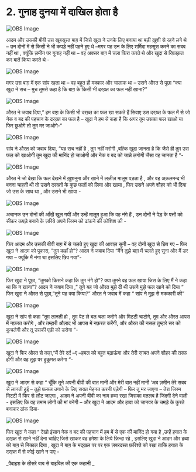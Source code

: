 # 2. गुनाह दुनया में दाखिल होता है

![OBS Image](https://cdn.door43.org/obs/jpg/360px/obs-en-02-01.jpg)

आदम और उसकी बीवी उस खूबसूरत बाग़ में जिसे खुदा ने उनके लिए बनाया था बड़ी ख़ुशी से रहने लगे थे – उन दोनों में से किसी ने भी कपड़े नहीं पहने हुए थे –मगर यह उन के लिए शर्मिदा महसूस करने का सबब नहीं था , क्यूंकि ज़मीन पर गुनाह नहीं था – वह अक्सर बाग़ में चला फिरा करते थे और खुदा से रिफ़ाक़त कर बातें किया करते थे -   

![OBS Image](https://cdn.door43.org/obs/jpg/360px/obs-en-02-02.jpg)

मगर उस बाग़ में एक सांप रहता था – वह बहुत ही मक्कार और चालाक था – उसने औरत से पुछा “क्या खुदा ने सच – मुच तुमसे कहा है कि बाग़ के किसी भी दरख़्त का फल नहीं खाना?”

![OBS Image](https://cdn.door43.org/obs/jpg/360px/obs-en-02-03.jpg)

औरत ने जवाब दिया,” हम बाग़ के किसी भी दरख़्त का फल खा सकते हैं सिवाए उस दरख़्त के फल में से जो नेक व बद की पहचान के दरख़्त का फल है – खुदा ने हम से कहा है कि अगर तुम उसका फल खाओ या फिर छुओगे तो तुम मर जाओगे-“ 

![OBS Image](https://cdn.door43.org/obs/jpg/360px/obs-en-02-04.jpg)

सांप ने औरत को जवाब दिया, ”यह सच नहीं है , तुम नहीं मरोगी ,बल्कि खुदा जानता है कि जैसे ही तुम उस फल को खाओगी तुम खुदा की मानिंद हो जाओगी और नेक व बद को जान्ने लगोगी जैसा वह जानता है “- 

![OBS Image](https://cdn.door43.org/obs/jpg/360px/obs-en-02-05.jpg)

औरत ने जो देखा कि फल देखने में ख़ुशनुमा और  खाने में लज़ीज़ मालूम पड़ता है , और वह अक़लमन्द भी बनना चाहती थी तो उसने दरख्तों के कुछ फलों को लिया और खाया , फिर उसने अपने शौहर को भी दिया जो उस के साथ था , और उसने भी खाया -  

![OBS Image](https://cdn.door43.org/obs/jpg/360px/obs-en-02-06.jpg)

अचानक उन दोनों की आँखें खुल गयीं और उन्हें मालूम हुआ कि वह नंगे हैं , उन दोनों ने पेड़ के पत्तों को सीकर कपड़े बनाने के ज़रिये अपने जिस्म को ढांकने की कोशिश की - 

![OBS Image](https://cdn.door43.org/obs/jpg/360px/obs-en-02-07.jpg)

फिर आदम और उसकी बीवी बाग़ में से चलते हुए खुदा की आवाज़ सुनी – वह दोनों खुदा से छिप गए – फिर खुदा ने आदम को पुकारा, ”तुम कहाँ हो”? आदम ने जवाब दिया “मैंने तुझे बाग़ में चलते हुए सुना और मैं डर गया – क्यूंकि मैं नंगा था इसलिए छिप गया“- 

![OBS Image](https://cdn.door43.org/obs/jpg/360px/obs-en-02-08.jpg)

फिर खुदा ने पूछा, “तुमको किसने कहा कि तुम नंगे हो”?  क्या तुमने वह फल खाया जिस के लिए मैं ने कहा था कि न खाना”? आदम ने जवाब दिया ,” तूने यह जो औरत मुझे दी थी उसने मुझे फल खाने को दिया “ फिर खुदा ने औरत से पूछा,”तूने यह क्या किया?” औरत ने जवाब में कहा “ सांप ने मुझ से मककारी की”    

![OBS Image](https://cdn.door43.org/obs/jpg/360px/obs-en-02-09.jpg)

खुदा ने सांप से कहा “तुम लानती हो , तुम पेट ले बल चला करोगे और मिटटी चाटोगे, तुम और औरत आपस में नफ़रत करोगे , और तम्हारी औलाद भी आपस में नफ़रत करेंगी, और औरत की नसल तुम्हारे सर को कुचलेगी और तू उसकी एड़ी को डसेगा “- 

![OBS Image](https://cdn.door43.org/obs/jpg/360px/obs-en-02-10.jpg)

खुदा ने फिर औरत से कहा,”मैं तेरे दर्द –ए –हमल को बहुत बढ़ाऊंगा और तेरी रग़बत अपने शौहर की तरफ़ होगी और वह तुझ पर हुकूमत करेगा “-

![OBS Image](https://cdn.door43.org/obs/jpg/360px/obs-en-02-11.jpg)

खुदा ने आदम से कहा “ चूँकि तूने अपनी बीवी की बात मानी और मेरी बात नहीं मानी ‘अब ज़मीन तेरे सबब से लानती हुई – तुझे फ़सल उगाने के लिए सख्त मेहनत  करनी पड़ेगी – फिर तू मर  जाएगा – तेरा जिस्म मिटटी में फिर से लौट जाएगा , आदम ने अपनी बीवी का नाम हव्वा रखा जिसका मतलब है जिंदगी देने वाली - इसलिए कि वह तमाम लोगों की मां बनेगी – और खुदा ने आदम और हव्वा को जानवर के चमड़े के कुरते बनाकर ढांक दिया-      

![OBS Image](https://cdn.door43.org/obs/jpg/360px/obs-en-02-12.jpg)

फिर खुदा ने कहा “ देखो इंसान नेक व बद की पहचान में हम में से एक की मानिंद हो गया है ,उन्हें हयात के दरख़्त से खाने नहीं देना चाहिए जिसे खाकर वह हमेशा के लिये ज़िन्दा रहे , इसलिए खुदा ने आदम और हव्वा को बाग़ से निकाल दिया , खुदा ने बाग़ के मद्ख़ल पर  पर एक ज़बरदस्त फ़रिश्ते को रखा ताकि हयात के दरख़्त में से कोई खाने न पाए -  

_पैदाइश के तीसरे बाब से बाइबिल की एक कहानी _